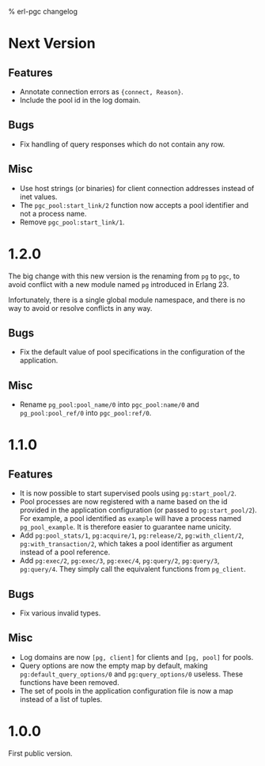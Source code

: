 % erl-pgc changelog

# Next Version
## Features
- Annotate connection errors as `{connect, Reason}`.
- Include the pool id in the log domain.
## Bugs
- Fix handling of query responses which do not contain any row.
## Misc
- Use host strings (or binaries) for client connection addresses instead of
  inet values.
- The `pgc_pool:start_link/2` function now accepts a pool identifier and not a
  process name.
- Remove `pgc_pool:start_link/1`.

# 1.2.0
The big change with this new version is the renaming from `pg` to `pgc`, to
avoid conflict with a new module named `pg` introduced in Erlang 23.

Infortunately, there is a single global module namespace, and there is no way
to avoid or resolve conflicts in any way.

## Bugs
- Fix the default value of pool specifications in the configuration of the
  application.
## Misc
- Rename `pg_pool:pool_name/0` into `pgc_pool:name/0` and `pg_pool:pool_ref/0`
  into `pgc_pool:ref/0`.

# 1.1.0
## Features
- It is now possible to start supervised pools using `pg:start_pool/2`.
- Pool processes are now registered with a name based on the id provided in
  the application configuration (or passed to `pg:start_pool/2`). For example,
  a pool identified as `example` will have a process named `pg_pool_example`.
  It is therefore easier to guarantee name unicity.
- Add `pg:pool_stats/1`, `pg:acquire/1`, `pg:release/2`, `pg:with_client/2`,
  `pg:with_transaction/2`, which takes a pool identifier as argument instead
  of a pool reference.
- Add `pg:exec/2`, `pg:exec/3`, `pg:exec/4`, `pg:query/2`, `pg:query/3`,
  `pg:query/4`. They simply call the equivalent functions from `pg_client`.
## Bugs
- Fix various invalid types.
## Misc
- Log domains are now `[pg, client]` for clients and `[pg, pool]` for pools.
- Query options are now the empty map by default, making
  `pg:default_query_options/0` and `pg:query_options/0` useless. These
  functions have been removed.
- The set of pools in the application configuration file is now a map instead
  of a list of tuples.

# 1.0.0
First public version.
